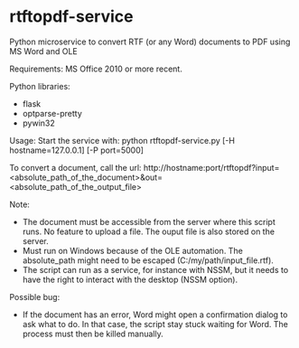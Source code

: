 # rtftopdf-service
Python microservice to convert RTF (or any Word) documents to PDF using MS Word and OLE

Requirements:
MS Office 2010 or more recent.

Python libraries:
- flask
- optparse-pretty
- pywin32

Usage:
Start the service with:
python rtftopdf-service.py [-H hostname=127.0.0.1] [-P port=5000]

To convert a document, call the url:
http://hostname:port/rtftopdf?input=<absolute_path_of_the_document>&out=<absolute_path_of_the_output_file>

Note:
- The document must be accessible from the server where this script runs. No feature to upload a file. The ouput file is also stored on the server.
- Must run on Windows because of the OLE automation. The absolute_path might need to be escaped (C:/my/path/input_file.rtf).
- The script can run as a service, for instance with NSSM, but it needs to have the right to interact with the desktop (NSSM option).

Possible bug:
- If the document has an error, Word might open a confirmation dialog to ask what to do. In that case, the script stay stuck waiting for Word. The process must then be killed manually.
